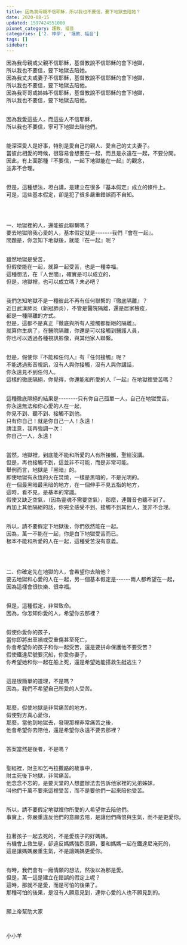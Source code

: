 ```yaml
---
title: 因為我母親不信耶穌，所以我也不要信，要下地獄去陪她？
date: 2020-08-15
updated: 1597424551000
pixnet_category: 護教、福音
categories: ['2. 神學', '護教、福音']
tags: []
sidebar: 
---
```


<p>因為我母親或父親不信耶穌，基督教說不信耶穌的會下地獄，<br/>
所以我也不要信，要下地獄去陪她。<br/>
因為我丈夫或妻子不信耶穌，基督教說不信耶穌的會下地獄，<br/>
所以我也不要信，要下地獄去陪他。<br/>
因為我哥哥或姊姊不信耶穌，基督教說不信耶穌的會下地獄，<br/>
所以我也不要信，要下地獄去陪他。</p>
<p><br/>
因為我愛這些人，而這些人不信耶穌，<br/>
所以我也不要信，寧可下地獄去陪他們。</p>
<p><br/>
能深深愛人是好事，特別是愛自己的親人、愛自己的丈夫妻子。<br/>
當彼此相愛的時候，很容易會想要在一起，而且是永遠在一起，不要分開。<br/>
因此，有上面那種『不要信，一起下地獄能在一起』的觀念，<br/>
並非不合理。</p>
<p><br/>
但是，這種想法，坦白講，是建立在很多『基本假定』成立的條件上。<br/>
可是，這些基本假定，卻是犯了很多嚴重錯誤而不自知。</p>
<p> </p>
<p><br/>
一、地獄裡的人，還能彼此聯繫嗎？<br/>
要去地獄陪我心愛的人，基本假定就是-------我們『會在一起』。<br/>
問題是，你怎知下地獄後，就能『在一起』呢？</p>
<p><br/>
雖然地獄是受苦，<br/>
但假使能在一起，就算一起受苦，也是一種幸福。<br/>
這種想法，在『人世間』，確實是可以成立的，<br/>
但是，地獄裡，也可以成立嗎？未必吧？</p>
<p><br/>
我們怎知地獄不是一種彼此不再有任何聯繫的『徹底隔離』？<br/>
近日武漢肺炎（新冠肺炎），不管是醫院隔離，還是居家檢疫，<br/>
都是一種隔離的方式。<br/>
但是，這都不是真正『徹底與所有人接觸都斷絕的隔離』。<br/>
就算你生病了，在醫院隔離，你還是可以接觸到醫護人員，<br/>
你也可以透過各種視訊影像，與其他家人聯繫。</p>
<p><br/>
但是，假使你『不能和任何人』有『任何接觸』呢？<br/>
不能透過影音視訊，沒有人與你接觸，沒有人與你講話，<br/>
你永遠見不到任何人。<br/>
這樣的徹底隔絕，你覺得，你還能和所愛的人『一起』在地獄裡受苦嗎？</p>
<p><br/>
這種徹底隔絕的結果是--------只有你自己孤單一人，自己在地獄受苦。<br/>
你永遠無法和你心愛的人在一起，<br/>
你見不到、聽不到、接觸不到他。<br/>
只有你自己！就是你自己一人！永遠！<br/>
請注意，我再強調一次：<br/>
你自己一人，永遠！</p>
<p><br/>
當然，地獄裡，到底能不能和所愛的人有所接觸，聖經沒講。<br/>
但是，再也接觸不到，這並非不可能，而是非常可能。<br/>
舉例而言，地獄是『黑暗』的。<br/>
即使地獄有永恆的火在焚燒，一樣是黑暗的，不是光明的。<br/>
在一個最黑暗最黑暗的地方，在一個伸手不見五指的地方，<br/>
這時，看不見，是基本的常識。<br/>
假使又缺乏空氣，（因為靈魂不需要空氣），那麼，連聲音也聽不到了。<br/>
再加上其他隔絕的話，你完全感受不到、接觸不到其他人，並非不合理。</p>
<p><br/>
所以，請不要假定下地獄後，你們依然能在一起。<br/>
因為，萬一不能在一起，你是白下地獄受苦而已。<br/>
根本不能和所愛的人在一起，這種受苦沒有意義。</p>
<p> </p>
<p><br/>
二、你確定先在地獄的人，會希望你去陪他？<br/>
要去地獄和心愛的人在一起，另一個基本假定是------兩人都希望在一起，<br/>
因為這樣會很快樂、很幸福。</p>
<p><br/>
但是，這種假定，非常致命。<br/>
因為，你怎知你愛的人，希望你去那裡？</p>
<p><br/>
假使你愛你的孩子，<br/>
當你即將出車禍或受重傷甚至死亡，<br/>
你會希望你的孩子和你一起受苦，還是要拼命保護他不要受苦？<br/>
假使鐵達尼號要沉船，你愛你妻子，<br/>
你希望她和你一起在船上死，還是希望她能搭救生艇逃生？</p>
<p><br/>
這是很簡單的道理，不是嗎？<br/>
因為，我們不希望自己所愛的人受苦。</p>
<p><br/>
那麼，假使地獄是非常痛苦的地方，<br/>
假使對方真心愛你，<br/>
那麼，當他到地獄去，發現那裡非常痛苦之後，<br/>
他會希望你去陪他，還是希望你永遠不要去那裡？</p>
<p><br/>
答案當然是後者，不是嗎？</p>
<p><br/>
聖經裡，財主和乞丐拉撒路的故事中，<br/>
財主死後下地獄，非常痛苦。<br/>
他念念不忘的，是要天堂的人想盡辦法去告訴他家裡的兄弟姊妹，<br/>
叫他們千萬不要來這裡受苦，而不是要他們一起來陪他受苦。</p>
<p><br/>
所以，請不要假定地獄裡你所愛的人希望你去陪他們。<br/>
事實上，你嚴重違反他們的意願去陪，是讓他們痛恨與生氣，而不是更愛你。</p>
<p><br/>
拉著孩子一起去死的，不是愛孩子的好媽媽。<br/>
有機會上救生艇，卻違反媽媽強烈意願，要和媽媽一起在鐵達尼淹死的，<br/>
這是讓媽媽嚴重生氣，不是讓媽媽更愛你。</p>
<p><br/>
有時，我們會有一廂情願的想法，然後以為那是愛。<br/>
但是，萬一這是建立在錯誤的假定上呢？<br/>
這時，那就不是愛，而是可怕的後果了。<br/>
那種可怕的後果，是沒有人願意見到，連你心愛的人也不願見到的。</p>
<p><br/>
願上帝幫助大家</p>
<p> </p>
<p>小小羊</p>
